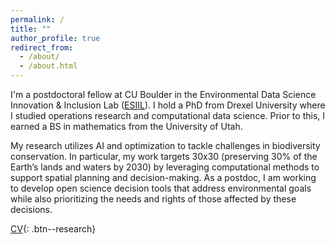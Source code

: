 ```yaml
---
permalink: /
title: ""
author_profile: true
redirect_from: 
  - /about/
  - /about.html
---
```



I'm a postdoctoral fellow at CU Boulder in the Environmental Data Science Innovation & Inclusion Lab (<a href="https://esiil.org/" target="_blank">ESIIL</a>). I hold a PhD from Drexel University where I studied operations research and computational data science. Prior to this, I earned a BS in mathematics from the University of Utah. 



My research utilizes AI and optimization to tackle challenges in biodiversity conservation. In particular, my work targets 30x30 (preserving 30% of the Earth’s lands and waters by 2030) by leveraging computational methods to support spatial planning and decision-making. As a postdoc, I am working to develop open science decision tools that address environmental goals while also prioritizing the needs and rights of those affected by these decisions.


<a href="/files/ckbuhler_cv.pdf" target="_blank">CV</a>{: .btn--research}

